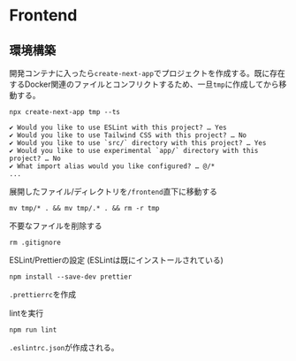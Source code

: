 # Frontend

## 環境構築

開発コンテナに入ったら`create-next-app`でプロジェクトを作成する。既に存在するDocker関連のファイルとコンフリクトするため、一旦`tmp`に作成してから移動する。

```
npx create-next-app tmp --ts
```

```
✔ Would you like to use ESLint with this project? … Yes
✔ Would you like to use Tailwind CSS with this project? … No
✔ Would you like to use `src/` directory with this project? … Yes
✔ Would you like to use experimental `app/` directory with this project? … No
✔ What import alias would you like configured? … @/*
...
```
展開したファイル/ディレクトリを`/frontend`直下に移動する
```
mv tmp/* . && mv tmp/.* . && rm -r tmp
```

不要なファイルを削除する
```
rm .gitignore
```

ESLint/Prettierの設定 (ESLintは既にインストールされている)

```
npm install --save-dev prettier
```

`.prettierrc`を作成

lintを実行

```
npm run lint
```

`.eslintrc.json`が作成される。
